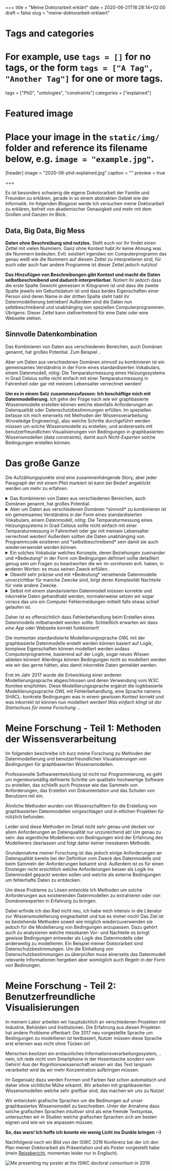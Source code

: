 +++
title = "Meine Doktorarbeit erklärt"
date = 2020-06-21T16:28:14+02:00
draft = false
slug = "meine-doktorarbeit-erklaert"

# Tags and categories
# For example, use `tags = []` for no tags, or the form `tags = ["A Tag", "Another Tag"]` for one or more tags.
tags = ["PhD", "ontologies", "constraints"]
categories = ["explained"]

# Featured image
# Place your image in the `static/img/` folder and reference its filename below, e.g. `image = "example.jpg"`.
[header]
image = "2020-06-phd-explained.jpg"
caption = ""
preview = true

+++

Es ist besonders schwierig die eigene Dokotorarbeit der Familie und Freunden zu erklären,
gerade in so einem abstrakten Gebiet wie der Informatik.
Im folgenden Blogpost werde Ich versuchen meine Doktorarbeit zu erklären,
befreit von akademischer Genauigkeit und mehr mit dem Großen und Ganzen im Blick.

<!--more-->

## Data, Big Data, Big Mess

**Daten ohne Beschreibung sind nutzlos.**
Stellt euch vor Ihr findet einen Zettel mit vielen Nummern.
Ganz ohne Kontext habt ihr keine Ahnung was die Nummern bedeuten.
Evtl. existiert irgendwo ein Computerprogramm das genau
weiß wie die Nummern auf diesem Zettel zu interpretieren sind,
für euch oder auch fuer andere Programme ist dieser Zettel jedoch nutzlos!

**Das Hinzufügen von Beschreibungen gibt Kontext und macht die Daten selbstbeschreibend
und dadurch interpretierbar.**
Notiert ihr jedoch dass die erste Spalte Gewicht gemessen in Kilogramm ist
und dass die zweite Spalte jeweils ein Geburtsdatum ist
und dass beides Eigenschaften einer Person sind deren Name
in der dritten Spalte steht habt ihr Datenmodellierung betrieben!
Außerdem sind die Daten nun selbtbeschreibend und unabhänging von
speziellen Computerprogrammen.
Übrigens: Dieser Zettel kann stellvertretend für eine Datei oder eine Webseite stehen.

## Sinnvolle Datenkombination

Das Kombinieren von Daten aus verschiedenen Bereichen,
auch Domänen genannt, hat großes Potential.
Zum Beispiel ..

Aber um Daten aus verschiedenen Domänen *sinnvoll* zu kombinieren ist ein
gemeinsames Verständnis in der Form eines standardisierten Vokabulars, einem Datenmodell, nötig:
Die Temparaturmessung eines Heizungssystems in Grad Celsius sollte nicht einfach
mit einer Temparaturmessung in Fahrenheit oder gar mit meinem Lebensalter verrechnet werden!




**Um es in einem Satz zusammenzufassen: Ich beschäftige mich mit Datenmodellierung.**
Ich gehe der Frage nach
wie wir graphbasierte Wissensmodelle erstellen können welche 
ebenfalls Anforderungen an Datenqualität oder Datenschutzbestimmungen erfüllen.
Im speziellen befasse ich mich einerseits mit Methoden der Wissensverarbeitung (Knowledge Engineering),
also welche Schritte durchgeführt werden müssen um solche Wissensmodelle zu erstellen,
und andererseits mit benutzerfreundlichen Visualisierungen von Bedingungen in graphbasierten Wissensmodellen (data constraints),
damit auch *Nicht-Experten* solche Bedingungen erstellen können.

# Das große Ganze

Die Aufzählungspunkte sind eine zusammenhängende Story,
aber jeder Paragraph der mit einem Pfeil markiert ist kann bei Bedarf angeklickt werden um mehr zu erfahren.

<details>
<summary>Das Kombinieren von Daten aus verschiedenen Bereichen,
auch Domänen genannt, hat großes Potential.</summary>
Um den folgenden Befehl auszuführen müssen Informationen aus verschiedenen Bereichen zur Verfügung stehen.
"Alexa, schalte die Heizung an wenn ich im Homeoffice bin, es weniger als 18 Grad Celsius hat und die Kilowattstunde Strom nicht mehr als x Euro kostet".
Was wenn das Thermometer nur Daten in Fahrenheit zur Verfügung stellt?
Was wenn keine Informationen zu aktuellen Preisen vorliegen?
Und was ist überhaupt Homeoffice, wie kann Alexa das feststellen?
Ein Heizungssystem besteht aus vielen Sensoren, mein Kalender besteht aus vielen Daten
und eine Gemeinde publiziert oft Statistiken oder andere Informationen als "Open Data".
All diese Daten sind in verschiedenen Formaten und jeder der sich versucht eine nützliche App
zu Entwickeln welche alle drei Datenquellen verwendet muss die App womöglich
für jedes Heizungsszstem, jede Kalenderapplikation oder jede Gemeinde aufs neue entwickeln!
Standards helfen das Leben einfacher zu machen, ein Smartphone Ladekabel passt in jede Steckdose
in einem Land.
Dasselbe Prinzip gilt auch für Daten, folgen zum Beispiel alle Heizungshersteller einem Standard
Datenmodell kann eine App für verschiedene Heizungsanlagen verwendet werden.
Leider ist so ein Standard auf einen Bereich beschränkt,
und warum sollte ein Heizungsstandard auch Kalenderinformationen oder Strompreise definieren?!
</details>

<details>
<summary>Aber um Daten aus verschiedenen Domänen *sinnvoll* zu kombinieren ist ein
gemeinsames Verständnis in der Form eines standardisierten Vokabulars, einem Datenmodell, nötig:
Die Temparaturmessung eines Heizungssystems in Grad Celsius sollte nicht einfach
mit einer Temparaturmessung in Fahrenheit oder gar mit meinem Lebensalter verrechnet werden!
Außerdem sollten die Daten unabhänging von Programmcode existieren und *selbstbeschreibend* sein damit sie auch wiederverwendet werden können.
</summary>
Hierfür verwende Ich das Resource Description Framework ([RDF](https://www.w3.org/TR/2014/REC-rdf11-concepts-20140225/)),
eine vom World Wide Web Consortium (W3C) empfohlene graphbasierte Sprache.
Jedes *Ding* und jede mögliche *Beziehung* zwischen *Dingen* bekommt eine eigene Webadresse!
Dadurch ist *alles* eindeutig identifizierbar, und da alles derselben Graphstruktur folgt
kann ein *Heizungssystem* welches in der *Seriennummer*-beziehung zu einer *Nummer steht*,
auch in einer *gehört-zu*-beziehung zu *mir* stehen.
Es kann ebenfalls spezifiziert werden das eine konkrete *Messung* vom typ *Grad Celsius* ist.
*Ich* wiederum kann in mehreren *Beziehugen* zu persönlichen Informationen wie meiner *Blutgruppe*
oder meinem *Geburtsdatum* stehen.
Das große Plus: Computerprogramme können die "Webseiten" nachschlagen und die Definitionen
von *Dingen* und *Beziehungen* lesen und interpretieren.
Außerdem lässt sich so ein Graph einheitlich nach Informationen durchsuchen
egal ob es sich jetzt um Informationen zu meiner Heizung oder mir handelt.
</details>


<details>
<summary>Ein solches Vokabular welches Konzepte, deren Beziehungen zueinander
und *Bedeutung* in der Form von Bedingungen definiert
sollte detailliert genug sein um Fragen zu beantworten
die wir im vornherein evtl. haben, in anderen Worten: es muss seinen Zweck erfüllen.
</summary>
Ein erster Schritt in der Wissensmodellierung ist das Aufschreiben der Anforderungen,
zum Beispiel in Form von Fragen.
Dadurch kann in einem späterern Schritt in der Wissensmodelleriung überprüft werden
ob das Datenmodell seine Anforderungen erfüllt, also die Fragen beantworten kann.
</details>


<details>
<summary>
Obwohl sehr präzise und mit *Bedeutung* versehende Datenmodelle unverzichtbar für manche Zwecke sind,
birgt deren Komplexität Nachteile für viele andere Zwecke.
</summary>
In den Domänen *Biotechnik* und *Maschinenbau* werden oft sehr präzise
Datenmodelle mit RDF erstellt.
Diese sind so präzise das spezielle Programme mit den gegebenen logischen Regeln
neues Wissen ableiten und logische *Inkonsistenzen* entdecken können;
etwas das sehr viel Geld und Probleme ersparen kann!
Der Nachteil ist dass das Erstellen solcher präzisen Datenmodelle sehr aufwendig
ist, man Experten benötigt und das Datenmodell evtl. schlecht wiederverwendbar ist,
also zuviele problemspezifische Annahmen im Modell getroffen wurden.
Im Kontrast dazu haben wir das Web,
googlen wir ein lokales Restaurant zeigt Google uns in einer Infobox
die Öffnungszeiten, das Jahr der Gründung, die Addresse und vieles mehr.
Das sind ebenfalls Daten aus verschiedenen Domänen, für gewöhnlich
auf der Webseite des Restaurants zur Verfügung gestellt die dann
von Google gelesen werden.
Spezifische Informationen in der Webseite sind, ebenfalls mit einem
standardisierten Vokabular, gekennzeichnet!
Das ist dasselbe Prinzip, allerdings ist dieses Vokabular,
genannt Schema.org, sehr breit gefächert und unterliegt
weniger logischen Beschränkungen.
Dass macht das Modell einfach wiederverwendbar!
</details>

<details>
<summary>
Selbst mit einem standarisierten Datenmodell müssen korrekte und inkorrekte Daten gehandhabt werden,
normalerweise setzen wir sogar voraus das uns ein Computer Fehlermeldungen mitteilt falls etwas schief gelaufen ist.
</summary>
Sobald mehrere Systeme Daten austauschen müssen oder ein Benutzer im Spiel ist
welcher Daten in eine Applikation eingibt muss mit fehlerhaften Daten gerechnet werden!
</details>


Daher ist es offensichtlich dass Fehlerbehandlung beim Erstellen eines Datenmodells mitbehandelt werden sollte.
Schließlich erwarten wir dass *eine App* oder Webseite korrekt funktioniert!

Die momentan standardisierte Modellierungssprache *OWL* mit der graphbasierte Datenmodelle erstellt werden können
basiert auf Logik, komplexe Eigenschaften können modelliert werden sodass Computerprogramme,
basierend auf der Logik, sogar neues Wissen ableiten können!
Allerdings können Bedingungen nicht so modelliert werden wie wir das gerne hätten,
also damit inkorrekte Daten gemeldet werden.


Erst im Jahr 2017 wurde die Entwicklung einer anderen Modellierungssprache abgeschlossen und deren Verwendung vom W3C Komitee empfohlen.
Diese Modellierungssprache ergänzt die logikbasierte Modellilerungssprache *OWL* mit Fehlerbehandlung, eine Sprache namens SHACL:
konkrete Bedingungen was in einem gewissen Kontext korrekt und was inkorrekt ist können nun modelliert werden!
*Was einfach klingt ist der Startschuss für meine Forschung ...*

# Meine Forschung - Teil 1: Methoden der Wissensverarbeitung

Im folgenden beschreibe ich kurz meine Forschung zu Methoden der Datenmodellierung
und benutzerfreundlichen Visualisierungen von *Bedingungen* für graphbasierten Wissensmodellen.

Professionelle Softwareentwicklung ist nicht nur Programmierung,
es geht um ingenieursmäßig definierte Schritte um qualitativ hochwertige Software zu erstellen,
das schließt auch Prozesse wie das Sammeln von Anforderungen,
das Erstellen von Dokumentation und das Schulen von Benutzern mit ein.

Ähnliche Methoden wurden von Wissenschaftlern für die Erstellung von graphbasierten Datenmodellen vorgeschlagen
und in etlichen Projekten für nützlich befunden.

Leider sind diese Methoden im Detail nicht sehr genau und decken
vor allem Anforderungen an Datenqualität nur unzureichend ab!
Um genau zu sein: das eigentliche Modellieren von Bedingungen wird der Erfahrung des Modellierers überlassen
und folgt daher keiner messbaren Methodik.

Grundannahme meiner Forschung ist das jedoch einige Anforderungen an Datenqualität bereits bei
der Definition vom Zweck des Datenmodells und beim Sammeln der Anforderungen bekannt sind.
Außerdem ist es für einen Einsteiger nicht ersichtlich welche Anforderungen
besser als Logik ins Datenmodell gepackt werden sollen und welche als externe Bedingungen
um fehlerhafte Daten zu entdecken.

Um diese Probleme zu Lösen entwickle Ich Methoden um solche 
Anforderungen aus existierenden Datenmodellen zu extrahieren
oder von Domänenexperten in Erfahrung zu bringen.

Dabei erfinde ich das Rad nicht neu,
ich habe mich intensiv in die Literatur zur Wissensmodellierung eingearbeitet und tue es immer noch!
Das Ziel ist es bestehende Methoden soweit wie möglich wiederzuverwenden
sie jedoch für die Modellierung von Bedingungen anzupassen.
Dazu gehört auch zu analysieren welche messbaren Vor- und Nachteile es bringt
gewisse Bedingungen entweder als Logik des Datenmodells oder anderweitig zu modellieren.
Ein Beispiel meiner Doktorarbeit sind Datenschutzbestimmungen.
Um die Einhaltung von Datenschutzbestimmungen zu überprüfen muss einerseits
das Datenmodell relevante Informationen hergeben aber womöglich auch
Regeln in der Form von Bedinungen.

# Meine Forschung - Teil 2: Benutzerfreundliche Visualisierungen

In meinem Labor arbeiten wir hauptsächlich an verschiedenen Projekten mit Industrie, Behörden und Institutionen.
Die Erfahrung aus diesen Projekten hat andere Probleme offenbart:
Die 2017 neu vorgestellte Sprache um Bedingungen zu modellieren ist textbasiert,
Nutzer müssen diese Sprache erst erlernen was nicht ohne Tücken ist!

Menschen besitzen ein erstaunliches Informationsverarbeitungssystem, ..
nein, ich rede nicht vom Smartphone in der Hosentasche sondern vom Gehirn!
Aus der Kognitionswissenschaft wissen wir das Text langsam verarbeitet wird da wir mehr Konzentration aufbringen müssen.

Im Gegensatz dazu werden Formen und Farben fast schon automatisch und daher ohne sichtliche Mühe erkannt.
Wir arbeiten mit graphbasierten Wissensmodellen welche sehr greifbar sind, das machen wir uns zu Nutze!

Wir entwickeln grafische Sprachen um die Bedinungen auf unser graphbasiertes Wissensmodell zu beschreiben.
Unter der Annahme dass solche grafischen Sprachen *intuitiver* sind als eine fremde Textsyntax,
untersuchen wir in Studien welche grafischen Sprachen sich am besten eignen und
wie wir sie anpassen müssen.

**So, das wars!
Ich hoffe ich konnte ein wenig Licht ins Dunkle bringen :-)**

Nachfolgend noch ein Bild von der ISWC 2019 Konferenz
bei der ich den Plan meiner Doktorarbeit als Präsentation und als Poster
vorgestellt habe (mein [Reisebericht](https://sven-lieber.org/en/2019/11/05/iswc-2019/), momentan leider nur in Englisch).

![Me presenting my poster at the ISWC doctoral consortium in 2019](/img/2019-11-05-iswc-poster-sven.jpg)
